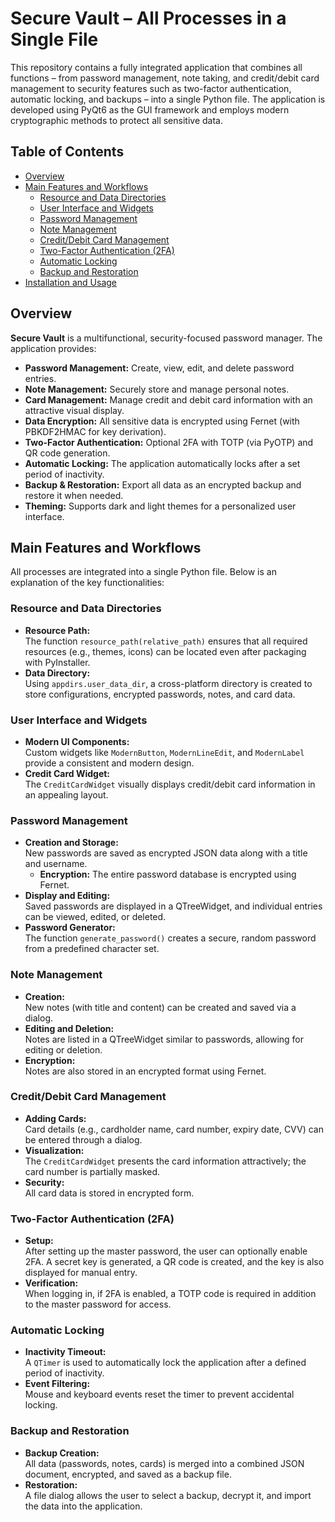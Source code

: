 # Secure Vault – All Processes in a Single File

This repository contains a fully integrated application that combines all functions – from password management, note taking, and credit/debit card management to security features such as two-factor authentication, automatic locking, and backups – into a single Python file. The application is developed using PyQt6 as the GUI framework and employs modern cryptographic methods to protect all sensitive data.

## Table of Contents

- [Overview](#overview)
- [Main Features and Workflows](#main-features-and-workflows)
  - [Resource and Data Directories](#resource-and-data-directories)
  - [User Interface and Widgets](#user-interface-and-widgets)
  - [Password Management](#password-management)
  - [Note Management](#note-management)
  - [Credit/Debit Card Management](#creditdebit-card-management)
  - [Two-Factor Authentication (2FA)](#two-factor-authentication-2fa)
  - [Automatic Locking](#automatic-locking)
  - [Backup and Restoration](#backup-and-restoration)
- [Installation and Usage](#installation-and-usage)

## Overview

**Secure Vault** is a multifunctional, security-focused password manager. The application provides:

- **Password Management:** Create, view, edit, and delete password entries.
- **Note Management:** Securely store and manage personal notes.
- **Card Management:** Manage credit and debit card information with an attractive visual display.
- **Data Encryption:** All sensitive data is encrypted using Fernet (with PBKDF2HMAC for key derivation).
- **Two-Factor Authentication:** Optional 2FA with TOTP (via PyOTP) and QR code generation.
- **Automatic Locking:** The application automatically locks after a set period of inactivity.
- **Backup & Restoration:** Export all data as an encrypted backup and restore it when needed.
- **Theming:** Supports dark and light themes for a personalized user interface.

## Main Features and Workflows

All processes are integrated into a single Python file. Below is an explanation of the key functionalities:

### Resource and Data Directories

- **Resource Path:**  
  The function `resource_path(relative_path)` ensures that all required resources (e.g., themes, icons) can be located even after packaging with PyInstaller.
- **Data Directory:**  
  Using `appdirs.user_data_dir`, a cross-platform directory is created to store configurations, encrypted passwords, notes, and card data.

### User Interface and Widgets

- **Modern UI Components:**  
  Custom widgets like `ModernButton`, `ModernLineEdit`, and `ModernLabel` provide a consistent and modern design.
- **Credit Card Widget:**  
  The `CreditCardWidget` visually displays credit/debit card information in an appealing layout.

### Password Management

- **Creation and Storage:**  
  New passwords are saved as encrypted JSON data along with a title and username.  
  - **Encryption:** The entire password database is encrypted using Fernet.
- **Display and Editing:**  
  Saved passwords are displayed in a QTreeWidget, and individual entries can be viewed, edited, or deleted.
- **Password Generator:**  
  The function `generate_password()` creates a secure, random password from a predefined character set.

### Note Management

- **Creation:**  
  New notes (with title and content) can be created and saved via a dialog.
- **Editing and Deletion:**  
  Notes are listed in a QTreeWidget similar to passwords, allowing for editing or deletion.
- **Encryption:**  
  Notes are also stored in an encrypted format using Fernet.

### Credit/Debit Card Management

- **Adding Cards:**  
  Card details (e.g., cardholder name, card number, expiry date, CVV) can be entered through a dialog.
- **Visualization:**  
  The `CreditCardWidget` presents the card information attractively; the card number is partially masked.
- **Security:**  
  All card data is stored in encrypted form.

### Two-Factor Authentication (2FA)

- **Setup:**  
  After setting up the master password, the user can optionally enable 2FA. A secret key is generated, a QR code is created, and the key is also displayed for manual entry.
- **Verification:**  
  When logging in, if 2FA is enabled, a TOTP code is required in addition to the master password for access.

### Automatic Locking

- **Inactivity Timeout:**  
  A `QTimer` is used to automatically lock the application after a defined period of inactivity.
- **Event Filtering:**  
  Mouse and keyboard events reset the timer to prevent accidental locking.

### Backup and Restoration

- **Backup Creation:**  
  All data (passwords, notes, cards) is merged into a combined JSON document, encrypted, and saved as a backup file.
- **Restoration:**  
  A file dialog allows the user to select a backup, decrypt it, and import the data into the application.
